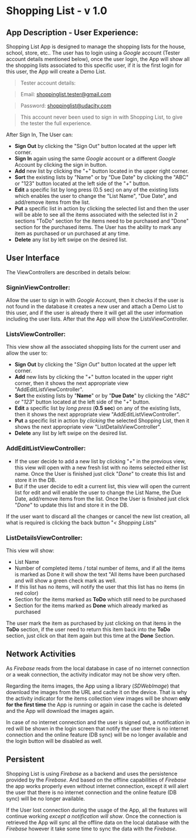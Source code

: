 # Shopping List - v 1.0

## App Description - User Experience:
Shopping List App is designed to manage the shopping lists for the house, school, store, etc..
The user has to login using a _Google_ account (Tester account details mentioned below), once the user login, the App will show all the shopping lists associated to this specific user, if it is the first login for this user, the App will create a Demo List.

>Tester account details:

>Email: shoppinglist.tester@gmail.com

>Password: shoppinglist@udacity.com

>This account never been used to sign in with Shopping List, to give the tester the full experience.

After Sign In, The User can:
- **Sign Out** by clicking the "Sign Out" button located at the upper left corner.
- **Sign In** again using the same _Google_ account or a different _Google_ Account by clicking the sign in button.
- **Add** new list by clicking the "+" button located in the upper right corner.
- **Sort** the existing lists by "Name" or by "Due Date" by clicking the "ABC" or "123" button located at the left side of the "_+_" button.
- **Edit** a specific list by long press (0.5 sec) on any of the existing lists which enables the user to change the "List Name", "Due Date", and add/remove items from the list.
- **Put** a specific list in action by clicking the selected list and then the user will be able to see all the items associated with the selected list in 2 sections "ToDo" section for the items need to be purchased and "Done" section for the purchased items. The User has the ability to mark any item as purchased or un purchased at any time.
- **Delete** any list by left swipe on the desired list.

## User Interface
The ViewControllers are described in details below:

### SigninViewController:
Allow the user to sign in with _Google_ Account, then it checks if the user is not found in the database it creates a new user and attach a Demo List to this user, and if the user is already there it will get all the user information including the user lists. After that the App will show the ListsViewController.

### ListsViewController:
This view show all the associated shopping lists for the current user and allow the user to:
- **Sign Out** by clicking the "_Sign Out_" button located at the upper left corner.
- **Add** new lists by clicking the "_+_" button located in the upper right corner, then it shows the next appropriate view "AddEditListViewController".
- **Sort** the existing lists by "**Name**" or by "**Due Date**" by clicking the "_ABC_" or "_123_" button located at the left side of the "_+_" button.
- **Edit** a specific list by _long press_ (**0.5 sec**) on any of the existing lists, then it shows the next appropriate view "AddEditListViewController".
- **Put** a specific list in action by _clicking_ the selected Shopping List, then it shows the next appropriate view "ListDetailsViewController".
- **Delete** any list by left swipe on the desired list.

### AddEditListViewController:
- If the user decide to add a new list by clicking "_+_" in the previous view, this view will open with a new fresh list with no items selected either list name. Once the User is finished just click "_Done_" to create this list and store it in the DB.
- But if the user decide to edit a current list, this view will open the current list for edit and will enable the user to change the List Name, the Due Date, add/remove items from the list. Once the User is finished just click "_Done_" to update this list and store it in the DB.

If the user want to discard all the changes or cancel the new list creation, all what is required is clicking the back button "_< Shopping Lists_"


### ListDetailsViewController:
This view will show:
- List Name
- Number of completed items / total number of items, and if all the items is marked as Done it will show the text "All items have been purchased and will show a green check mark as well.
- If this list has no items, will notify the user that this list has no items (in red color)
- Section for the items marked as **ToDo** which still need to be purchased
- Section for the items marked as **Done** which already marked as purchased

The user mark the item as purchased by just clicking on that items in the **ToDo** section, if the user need to return this item back into the **ToDo** section, just click on that item again but this time at the **Done** Section.

## Network Activities
As _Firebase_ reads from the local database in case of no internet connection or a weak connection, the activity indicator may not be show very often.

Regarding the items images, the App using a library (_SDWebImage_) that download the images from the URL and cache it on the device. That is why the activity indicator for the items collection view images will be shown **only for the first time** the App is running or again in case the cache is deleted and the App will download the images again.

In case of no internet connection and the user is signed out, a notification in red will be shown in the login screen that notify the user there is no internet connection and the online feature (DB sync) will be no longer available and the login button will be disabled as well.

## Persistent
Shopping List is using _Firebase_ as a backend and uses the persistence provided by the _Firebase_. And based on the offline capabilities of _Firebase_ the app works properly even without internet connection, except it will alert the user that there is no internet connection and the online feature (DB sync) will be no longer available.

If the User lost connection during the usage of the App, all the features will continue working _except a notification will show_. Once the connection is retrieved the App will sync all the offline data on the local database with the _Firebase_ however it take some time to sync the data with the _Firebase_.
